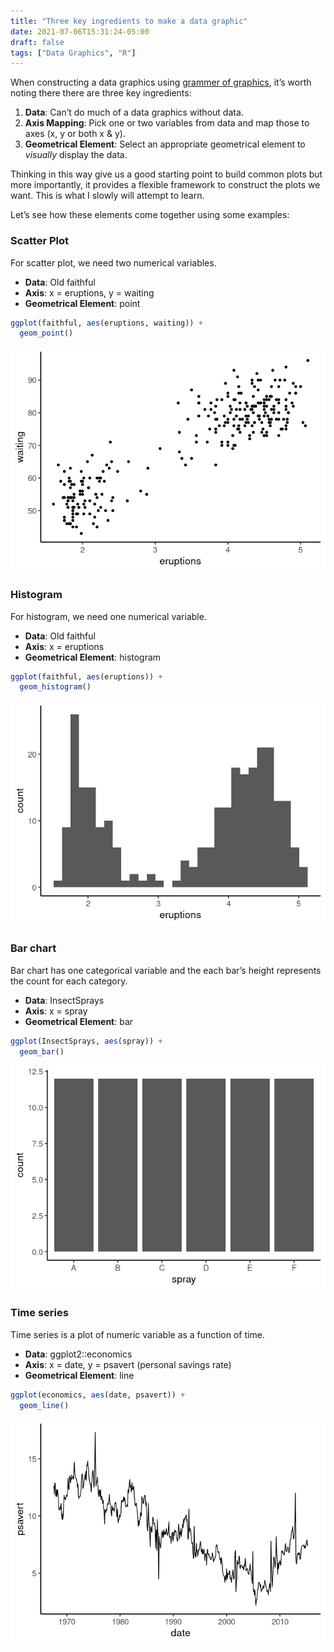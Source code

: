 ```yaml
---
title: "Three key ingredients to make a data graphic"
date: 2021-07-06T15:31:24-05:00
draft: false
tags: ["Data Graphics", "R"]
---
```

When constructing a data graphics using [grammer of
graphics](https://vita.had.co.nz/papers/layered-grammar.pdf), it’s worth
noting there there are three key ingredients:

1.  **Data**: Can’t do much of a data graphics without data.
2.  **Axis Mapping**: Pick one or two variables from data and map those
    to axes (x, y or both x & y).
3.  **Geometrical Element**: Select an appropriate geometrical element
    to *visually* display the data.

Thinking in this way give us a good starting point to build common plots
but more importantly, it provides a flexible framework to construct the
plots we want. This is what I slowly will attempt to learn.

Let’s see how these elements come together using some examples:

### Scatter Plot

For scatter plot, we need two numerical variables.

-   **Data**: Old faithful
-   **Axis**: x = eruptions, y = waiting
-   **Geometrical Element**: point

``` r
ggplot(faithful, aes(eruptions, waiting)) +
  geom_point()
```

![](./unnamed-chunk-1-1.png)

### Histogram

For histogram, we need one numerical variable.

-   **Data**: Old faithful
-   **Axis**: x = eruptions
-   **Geometrical Element**: histogram

``` r
ggplot(faithful, aes(eruptions)) +
  geom_histogram()
```

![](./unnamed-chunk-2-1.png)

### Bar chart

Bar chart has one categorical variable and the each bar’s height
represents the count for each category.

-   **Data**: InsectSprays
-   **Axis**: x = spray
-   **Geometrical Element**: bar

``` r
ggplot(InsectSprays, aes(spray)) +
  geom_bar()
```

![](./unnamed-chunk-3-1.png)

### Time series

Time series is a plot of numeric variable as a function of time.

-   **Data**: ggplot2::economics
-   **Axis**: x = date, y = psavert (personal savings rate)
-   **Geometrical Element**: line

``` r
ggplot(economics, aes(date, psavert)) +
  geom_line()
```

![](./unnamed-chunk-4-1.png)

